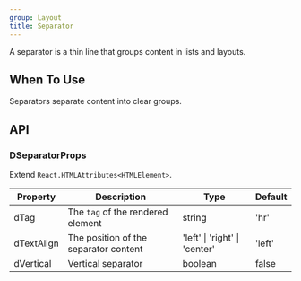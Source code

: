 ```yaml
---
group: Layout
title: Separator
---
```


A separator is a thin line that groups content in lists and layouts.

## When To Use

Separators separate content into clear groups.

## API

### DSeparatorProps

Extend `React.HTMLAttributes<HTMLElement>`.

<!-- prettier-ignore-start -->
| Property | Description | Type | Default | 
| --- | --- | --- | --- | 
| dTag | The `tag` of the rendered element | string | 'hr' |
| dTextAlign | The position of the separator content | 'left' \| 'right' \| 'center' | 'left' |
| dVertical | Vertical separator | boolean | false |
<!-- prettier-ignore-end -->
